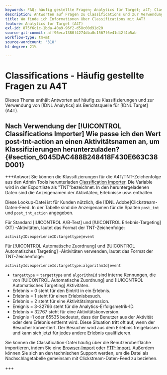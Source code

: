 ```yaml
---
keywords: FAQ; häufig gestellte Fragen; Analytics für Target; a4T; Classifications; Classification; Classifications Importer; Post-TNT-Aktion; Ereigniscodes
description: Antworten auf Fragen zu Classifications und zur Verwendung von [!UICONTROL Analytics for Target] (A4T).
title: Wo finde ich Informationen über Classifications mit A4T?
feature: Analytics for Target (A4T)
exl-id: 875f6c1c-1bda-40a9-96f2-d58c00d91d20
source-git-commit: aff96eca1380f4274dba0c1567f6e41d42f4b5ab
workflow-type: tm+mt
source-wordcount: '318'
ht-degree: 21%

---
```


# Classifications - Häufig gestellte Fragen zu A4T

Dieses Thema enthält Antworten auf häufig zu Klassifizierungen und zur Verwendung von [!DNL Analytics] als Berichtsquelle für [!DNL Target] (A4T).

## Nach Verwendung der [!UICONTROL Classifications Importer] Wie passe ich den Wert post-tnt-action an einen Aktivitätsnamen an, um Klassifizierungen herunterzuladen? {#section_6045DAC488B248418F430E663C38D001}

+++Antwort Sie können die Klassifizierungen für die A4T/TNT-Zeichenfolge aus den Admin Tools herunterladen [Classification Importer](https://experienceleague.adobe.com/docs/analytics/components/classifications/classifications-importer/c-working-with-saint.html). Die Variable wird in der Exportliste als &quot;TNT&quot;bezeichnet. In den heruntergeladenen Daten sind die Anzeigenamen der Aktivitäten, Erlebnisse usw. enthalten.

Diese Lookup-Datei ist für Kunden nützlich, die [!DNL Adobe]Clickstream-Daten-Feed. In der Tabelle sind die Anzeigenamen für die Spalten `post_tnt` und `post_tnt_action` angegeben.

Für Standard [!UICONTROL A/B-Test] und [!UICONTROL Erlebnis-Targeting] (XT) -Aktivitäten, lautet das Format der TNT-Zeichenfolge:

```
activityID:experienceID:targettype|event
```

Für [!UICONTROL Automatische Zuordnung] und [!UICONTROL Automatisches Targeting] -Aktivitäten verwenden, lautet das Format der TNT-Zeichenfolge:

```
activityId:experienceId:targettype:algorithmId|event
```

* `targettype` = `targettype` und `algorithmId` sind interne Kennungen, die von [!UICONTROL Automatische Zuordnung] und [!UICONTROL Automatisches Targeting] Aktivitäten.
* Erlebnis = 0 steht für den Eintritt in ein Erlebnis.
* Erlebnis = 1 steht für einen Erlebnisbesuch.
* Erlebnis = 2 steht für eine Aktivitätsimpression.
* Ereignis = 3-32766 steht für die Analytics-Erfolgsmetrik-ID.
* Erlebnis = 32767 steht für eine Aktivitätskonversion.
* Ereignis -1 oder 65535 bedeutet, dass der Benutzer aus der Aktivität oder dem Erlebnis entfernt wird. Diese Situation tritt oft auf, wenn der Besucher konvertiert. Der Besucher wird aus dem Erlebnis freigelassen und kann sich jetzt für jedes andere Erlebnis qualifizieren.

Sie können die Classification-Datei häufig über die Benutzeroberfläche importieren, indem Sie eine [Browser-Import](https://experienceleague.adobe.com/docs/analytics/components/classifications/classifications-importer/browser-import.html?lang=en) oder [FTP-Import](https://experienceleague.adobe.com/docs/analytics/components/classifications/classifications-importer/import-file.html?lang=en). Außerdem können Sie sich an den technischen Support werden, um die Datei als Nachschlagetabelle gemeinsam mit Clickstream-Daten-Feed zu beziehen.

+++
